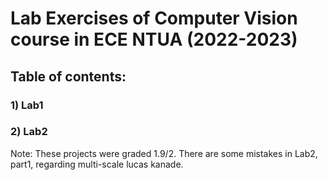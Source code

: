 # Lab Exercises of Computer Vision course in ECE NTUA (2022-2023)

## Table of contents:
### 1) Lab1
### 2) Lab2

Note: These projects were graded 1.9/2. There are some mistakes in Lab2, part1, regarding multi-scale lucas kanade.
